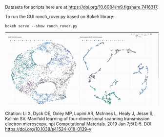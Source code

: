 Datasets for scripts here are at https://doi.org/10.6084/m9.figshare.7416317.

To run the GUI ronch_rover.py based on Bokeh library:
```
bokeh serve --show ronch_rover.py
```
![](gui_demo.gif)

Citation: Li X, Dyck OE, Oxley MP, Lupini AR, McInnes L, Healy J, Jesse S, Kalinin SV. Manifold learning of four-dimensional scanning transmission electron microscopy. npj Computational Materials. 2019 Jan 7;5(1):5. DOI
https://doi.org/10.1038/s41524-018-0139-y
